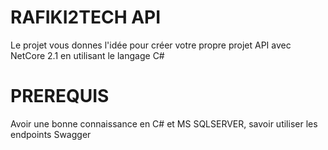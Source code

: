 # RAFIKI2TECH API
 Le projet vous donnes l'idée pour créer votre propre projet API avec NetCore 2.1 en utilisant le langage C#
# PREREQUIS
Avoir une bonne connaissance en C# et MS SQLSERVER,
savoir utiliser les endpoints Swagger
